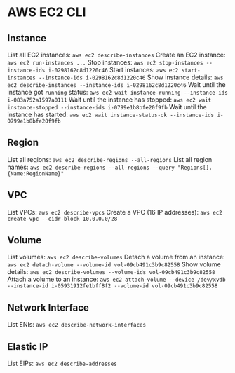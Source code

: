 # AWS EC2 CLI

## Instance
List all EC2 instances: `aws ec2 describe-instances`
Create an EC2 instance: `aws ec2 run-instances ...`
Stop instances: `aws ec2 stop-instances --instance-ids i-0298162c8d1220c46`
Start instances: `aws ec2 start-instances --instance-ids i-0298162c8d1220c46`
Show instance details: `aws ec2 describe-instances --instance-ids i-0298162c8d1220c46`
Wait until the instance got `running` status: `aws ec2 wait instance-running --instance-ids i-083a752a1597a0111`
Wait until the instance has stopped: `aws ec2 wait instance-stopped --instance-ids i-0799e1b8bfe20f9fb`
Wait until the instance has started: `aws ec2 wait instance-status-ok --instance-ids i-0799e1b8bfe20f9fb`

## Region
List all regions: `aws ec2 describe-regions --all-regions`
List all region names: `aws ec2 describe-regions --all-regions --query "Regions[].{Name:RegionName}"`

## VPC
List VPCs: `aws ec2 describe-vpcs`
Create a VPC (16 IP addresses): `aws ec2 create-vpc --cidr-block 10.0.0.0/28`

## Volume
List volumes: `aws ec2 describe-volumes`
Detach a volume from an instance: `aws ec2 detach-volume --volume-id vol-09cb491c3b9c82558`
Show volume details: `aws ec2 describe-volumes --volume-ids vol-09cb491c3b9c82558`
Attach a volume to an instance: `aws ec2 attach-volume --device /dev/xvdb --instance-id i-05931912fe1bff8f2 --volume-id vol-09cb491c3b9c82558`

## Network Interface
List ENIs: `aws ec2 describe-network-interfaces`

## Elastic IP
List EIPs: `aws ec2 describe-addresses`
